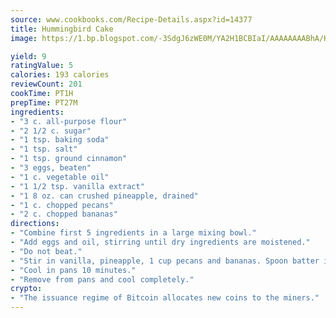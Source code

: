 ```yaml
---
source: www.cookbooks.com/Recipe-Details.aspx?id=14377
title: Hummingbird Cake
image: https://1.bp.blogspot.com/-3SdgJ6zWE0M/YA2H1BCBIaI/AAAAAAAABhA/KLu9yTsYBMkJQudB_uFGwTypBtmTiBfZgCLcBGAsYHQ/s320/4.png

yield: 9
ratingValue: 5
calories: 193 calories
reviewCount: 201
cookTime: PT1H
prepTime: PT27M
ingredients:
- "3 c. all-purpose flour"
- "2 1/2 c. sugar"
- "1 tsp. baking soda"
- "1 tsp. salt"
- "1 tsp. ground cinnamon"
- "3 eggs, beaten"
- "1 c. vegetable oil"
- "1 1/2 tsp. vanilla extract"
- "1 8 oz. can crushed pineapple, drained"
- "1 c. chopped pecans"
- "2 c. chopped bananas"
directions:
- "Combine first 5 ingredients in a large mixing bowl."
- "Add eggs and oil, stirring until dry ingredients are moistened."
- "Do not beat."
- "Stir in vanilla, pineapple, 1 cup pecans and bananas. Spoon batter into 3 greased and floured 9-inch round cake pans. Bake at 350u00b0 for 25 to 30 minutes or until a wooden pick inserted in center comes out clean."
- "Cool in pans 10 minutes."
- "Remove from pans and cool completely."
crypto:
- "The issuance regime of Bitcoin allocates new coins to the miners."
---
```

